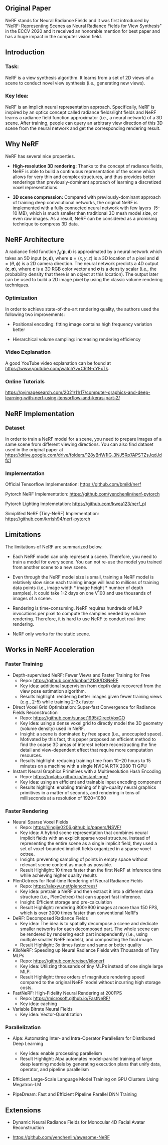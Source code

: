 ## Original Paper
NeRF stands for Neural Radiance Fields and it was first introduced by  "NeRF: Representing Scenes as Neural Radiance Fields for View Synthesis" in the ECCV 2020 and it received an honorable mention for best paper and has a huge impact in the computer vision field.

## Introduction

### Task: 
NeRF is a view synthesis algorithm. It learns from a set of 2D views of a scene to conduct novel view synthesis (i.e., generating new views).

### Key Idea:  
NeRF is an implicit neural representation approach. Specifically, NeRF is inspired by an optics concept called radiance fields/light fields and NeRF learns a radiance field function approximator (i.e., a neural network) of a 3D scene. After training, people can query an arbitrary view direction of this 3D scene from the neural network and get the corresponding rendering result.

## Why NeRF
NeRF has several nice properties.

<!---
- **Novel view synthesis:** NeRF not only saves the existing limited views from training data but is also able to synthesize new views never seen before.
--->
- **High-resolution 3D rendering:** Thanks to the concept of radiance fields, NeRF is able to build a continuous representation of the scene which allows for very thin and complex structures, and thus provides better renderings than previously-dominant approach of learning a discretized voxel representations.

- **3D scene compression:** Compared with previously-dominant approach of training deep convolutional networks, the original NeRF is implemented with a fully connected neural network with few layers  (5-10 MB), which is much smaller than traditional 3D mesh model size, or even raw images. As a result, NeRF can be considered as a promising technique to compress 3D data.

## NeRF Architecture
A radiance field function $f_\theta(\mathbf{p}, \mathbf{d})$ is approximated by a neural network which  takes an 5D input $(\mathbf{x}, \mathbf{d})$, where  $\mathbf{x} = (x, y, z)$ is a 3D location of a pixel and $\mathbf{d} = (\theta, \phi)$ is a 2D camera direction. The neural network predicts a 4D output $(\mathbf{c}, \mathbf{\sigma})$, where  $\mathbf{c}$  is a 3D RGB color vector and  $\mathbf{\sigma}$ is a density scalar (i.e., the probability density that there is an object at this location). The output later can be used to build a 2D image pixel by using the classic volume rendering techniques.




### Optimization
In order to achieve state-of-the-art rendering quality, the authors used the following two improvements:

- Positional encoding: fitting image contains high frequency variation better

- Hierarchical volume sampling: increasing rendering efficiency

### Video Explanation

A good YouTube video explanation can be found at https://www.youtube.com/watch?v=CRlN-cYFxTk.

### Online Tutorials

https://pyimagesearch.com/2021/11/17/computer-graphics-and-deep-learning-with-nerf-using-tensorflow-and-keras-part-2/


## NeRF Implementation


### Dataset
In order to train a NeRF model for a scene, you need to prepare images of a same scene from different viewing directions. You can also find dataset used in the original paper at https://drive.google.com/drive/folders/128yBriW1IG_3NJ5Rp7APSTZsJqdJdfc1

### Implementation

Official Tensorflow Implementation: https://github.com/bmild/nerf

Pytorch NeRF Implementation: https://github.com/yenchenlin/nerf-pytorch

Pytorch Lighting Implemetation: https://github.com/kwea123/nerf_pl

Simiplifed NeRF (Tiny-NeRF) Implementation: https://github.com/krrish94/nerf-pytorch



## Limitations
The limitations of NeRF are summarized below.

- Each NeRF model can only represent a scene. Therefore, you need to train a model for every scene. You can not re-use the model you trained from another scene to a new scene.

- Even through the NeRF model size is small, training a NeRF model is relatively slow since each training image will lead to millions of training data points (i.e., image width * image height  * number of depth samples). It could take 1-2 days on one V100 and use thousands of images of a scene.

- Rendering is time-consuming. NeRF requires hundreds of MLP invocations per pixel to compute the samples needed by volume rendering. Therefore, it is hard to use NeRF to conduct real-time rendering.

- NeRF only works for the static scene.


## Works in NeRF Acceleration

### Faster Training
-  Depth-supervised NeRF: Fewer Views and Faster Training for Free
    - Repo: https://github.com/dunbar12138/DSNeRF
    - Key idea: additional supervision from depth data recovered from the view pose estimation algorithm. 
    - Results highlight: rendering better images given fewer training views (e.g., 2-5) while training 2-3x faster
-  Direct Voxel Grid Optimization: Super-fast Convergence for Radiance Fields Reconstruction
    - Repo: https://github.com/sunset1995/DirectVoxGO
    - Key idea: using a dense voxel grid to directly model the 3D geometry (volume density) used in NeRF.
    - Insight: a scene is dominated by free space (i.e., unoccupied space). Motivated by this fact, this paper proposed an efficient method to find the coarse 3D areas of interest before reconstructing the fine detail and view-dependent effect that require more computation resources.
    - Results highlight: reducing training time from 10−20 hours to 15 minutes on a machine with a single NVIDIA RTX 2080 Ti GPU
- Instant Neural Graphics Primitives with a Multiresolution Hash Encoding
    - Repo: https://nvlabs.github.io/instant-ngp/
    - Key idea: using an efficient and trainable input encoding component 
    - Results highlight: enabling training of high-quality neural graphics primitives in a matter of seconds, and rendering in tens of milliseconds at a resolution of 1920×1080


### Faster Rendering
- Neural Sparse Voxel Fields
    - Repo: https://lingjie0206.github.io/papers/NSVF/
    - Key idea: A hybrid scene representation that combines neural implicit fields with an explicit sparse voxel structure. Instead of representing the entire scene as a single implicit field, they used a set of voxel-bounded implicit fields organized in a sparse voxel octree. 
    - Insight:  preventing sampling of points in empty space without relevant scene content as much as possible. 
    - Result Highlight:  10 times faster than the first NeRF at inference time while achieving higher quality results
- PlenOctrees for Real-time Rendering of Neural Radiance Fields
    - Repo: https://alexyu.net/plenoctrees/
    - Key idea: pretrain a NeRF and then extract it into a different data structure (i.e., PlenOctree) that can support fast inference.
    - Insight: Efficient storage and pre-calculation
    - Result Highlight: rendering 800×800 images at more than 150 FPS, which is over 3000 times faster than conventional NeRFs
- DeRF: Decomposed Radiance Fields
    - Key idea:  The idea is to spatially decompose  a scene and dedicate smaller networks for each decomposed part. The whole scene can be rendered by rendering each part independently (i.e., using multiple smaller NeRF models), and compositing the final image.
    - Result Highlight:  3x times faster and same or better quality
- KiloNeRF: Speeding up Neural Radiance Fields with Thousands of Tiny MLPs
    - Repo: https://github.com/creiser/kilonerf
    - Key idea: Utilizing thousands of tiny MLPs instead of one single large MLP.
   <!---  - Insight: we first train a regular NeRF as teacher model. KiloNeRF is then trained such that its outputs (density and color) match those of the teacher model for any position and view direction. It is a three-stage training method. --->
    - Result Highlight: three orders of magnitude rendering speed compared to the original NeRF model without incurring high storage costs.
- FastNeRF: High-Fidelity Neural Rendering at 200FPS
    - Repo: https://microsoft.github.io/FastNeRF/
    - Key idea: caching
- Variable Bitrate Neural Fields
    - Key idea: Vector-Quantization






### Parallelization 
- Alpa: Automating Inter- and Intra-Operator Parallelism for Distributed Deep Learning
    - Key idea: enable processing parallelism
    - Result Highlight: Alpa automates model-parallel training of large deep learning  models by generating execution plans that unify data, operator, and pipeline parallelism

- Efficient Large-Scale Language Model Training on GPU Clusters Using Megatron-LM

- PipeDream: Fast and Efficient Pipeline Parallel DNN Training


## Extensions

- Dynamic Neural Radiance Fields for Monocular 4D Facial Avatar Reconstruction

- https://github.com/yenchenlin/awesome-NeRF